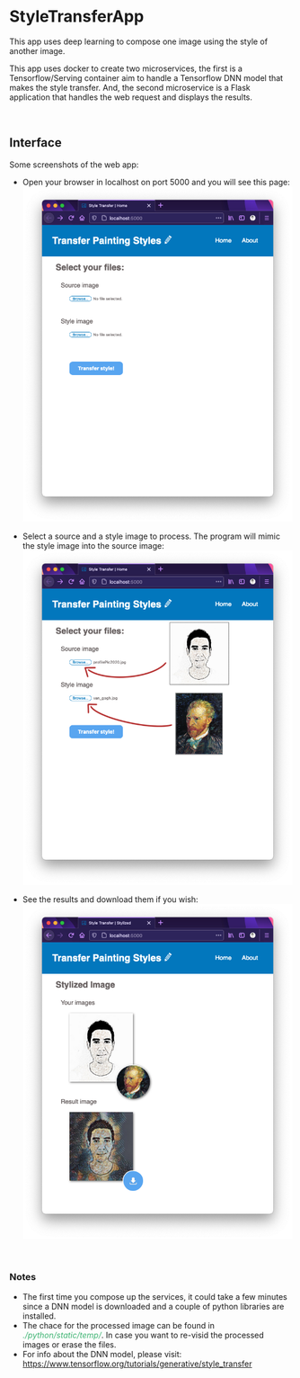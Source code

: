 # StyleTransferApp

<p>This app uses deep learning to compose one image using the style of another image.</p>
<p>This app uses docker to create two microservices, the first is a Tensorflow/Serving container aim to handle a Tensorflow DNN model that makes the style transfer. And, the second microservice is a Flask application that handles the web request and displays the results.</p>

</br>

<h2>Interface</h2>

Some screenshots of the web app:

* Open your browser in localhost on port 5000 and you will see this page:
![screen_shot01](./screenshots/ScreenShot01.png)

* Select a source and a style image to process. The program will mimic the style image into the source image:
![screen_shot02](./screenshots/ScreenShot02.png)

* See the results and download them if you wish:
![screen_shot03](./screenshots/ScreenShot03.png)

</br>

<h3>Notes</h3>

* The first time you compose up the services, it could take a few minutes since a DNN model is downloaded and a couple of python libraries are installed.
* The chace for the processed image can be found in <i style="color:MediumSeaGreen;">./python/static/temp/</i>. In case you want to re-visid the processed images or erase the files.
* For info about the DNN model, please visit: https://www.tensorflow.org/tutorials/generative/style_transfer 
